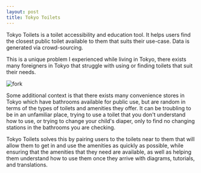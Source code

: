 ```yaml
---
layout: post
title: Tokyo Toilets
---
```


Tokyo Toilets is a toilet accessibility and education tool. It helps users find the closest public toilet available to them that suits their use-case. Data is generated via crowd-sourcing.  

This is a unique problem I experienced while living in Tokyo, there exists many foreigners in Tokyo that struggle with using or finding toilets that suit their needs.

![fork](assets/tt.gif)

Some additional context is that there exists many convenience stores in Tokyo which have bathrooms available for public use, but are random in terms of the types of toilets and amenities they offer. It can be troubling to be in an unfamiliar place, trying to use a toilet that you don't understand how to use, or trying to change your child's diaper, only to find no changing stations in the bathrooms you are checking.

Tokyo Toilets solves this by pairing users to the toilets near to them that will allow them to get in and use the amenities as quickly as possible, while ensuring that the amenities that they need are available, as well as helping them understand how to use them once they arrive with diagrams, tutorials, and translations.

